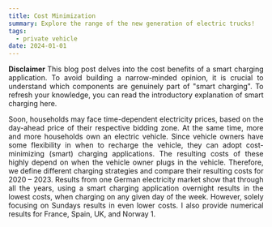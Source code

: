 ```yaml
---
title: Cost Minimization
summary: Explore the range of the new generation of electric trucks!
tags:
  - private vehicle
date: 2024-01-01
---
```

<div style="text-align: justify;">
<b> Disclaimer </b> This blog post delves into the cost benefits of a smart charging application. To avoid building a narrow-minded opinion, it is crucial to understand which components are genuinely part of &quot;smart charging&quot;. To refresh your knowledge, you can read the introductory explanation of smart charging here.

Soon, households may face time-dependent electricity prices, based on the day-ahead price of their respective bidding zone. At the same time, more and more households own an electric vehicle. Since vehicle owners have some flexibility in when to recharge the vehicle, they can adopt cost-minimizing (smart) charging applications. The resulting costs of these highly depend on when the vehicle owner plugs in the vehicle. Therefore, we define different charging strategies and compare their resulting costs for 2020 – 2023. Results from one German electricity market show that through all the years, using a smart charging application overnight results in the lowest costs, when charging on any given day of the week. However, solely focusing on Sundays results in even lower costs. I also provide numerical results for France, Spain, UK, and Norway 1.
</div>
